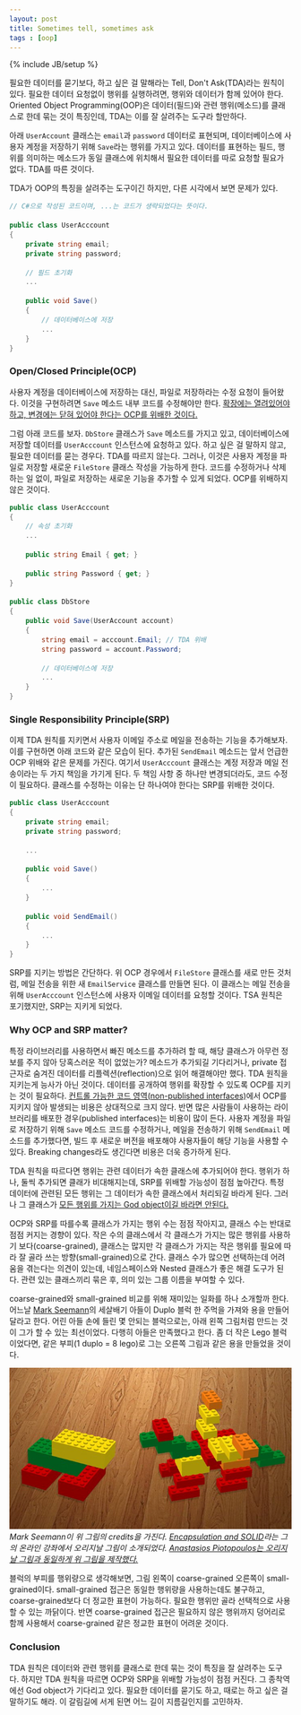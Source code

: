 ```yaml
---
layout: post
title: Sometimes tell, sometimes ask
tags : [oop]
---
```

{% include JB/setup %}

필요한 데이터를 묻기보다, 하고 싶은 걸 말해라는 Tell, Don't Ask(TDA)라는 원칙이 있다. 필요한 데이터 요청없이 행위를 실행하려면, 행위와 데이터가 함께 있어야 한다. Oriented Object Programming(OOP)은 데이터(필드)와 관련 행위(메소드)를 클래스로 한데 묶는 것이 특징인데, TDA는 이를 잘 살려주는 도구라 할만하다.

아래 `UserAccount` 클래스는 `email`과 `password` 데이터로 표현되며, 데이터베이스에 사용자 계정을 저장하기 위해 `Save`라는 행위를 가지고 있다. 데이터를 표현하는 필드, 행위를 의미하는 메소드가 동일 클래스에 위치해서 필요한 데이터를 따로 요청할 필요가 없다. TDA를 따른 것이다.

TDA가 OOP의 특징을 살려주는 도구이긴 하지만, 다른 시각에서 보면 문제가 있다.

<!-- break -->

```c#
// C#으로 작성된 코드이며, ...는 코드가 생략되었다는 뜻이다.

public class UserAcccount
{
    private string email;
    private string password;

    // 필드 초기화
    ...

    public void Save()
    {
        // 데이터베이스에 저장
        ...
    }
}
```

### Open/Closed Principle(OCP)

사용자 계정을 데이터베이스에 저장하는 대신, 파일로 저장하라는 수정 요청이 들어왔다. 이것을 구현하려면 `Save` 메소드 내부 코드를 수정해야만 한다. [확장에는 열려있어야 하고, 변경에는 닫혀 있어야 한다는 OCP를 위배한 것이다.](http://blog.ploeh.dk/2012/01/03/SOLIDisAppend-only/)

그럼 아래 코드를 보자. `DbStore` 클래스가 `Save` 메소드를 가지고 있고, 데이터베이스에 저장할 데이터를 `UserAcccount` 인스턴스에 요청하고 있다. 하고 싶은 걸 말하지 않고, 필요한 데이터를 묻는 경우다. TDA를 따르지 않는다. 그러나, 이것은 사용자 계정을 파일로 저장할 새로운 `FileStore` 클래스 작성을 가능하게 한다. 코드를 수정하거나 삭제하는 일 없이, 파일로 저장하는 새로운 기능을 추가할 수 있게 되었다. OCP를 위배하지 않은 것이다.

```c#
public class UserAcccount
{
    // 속성 초기화
    ...

    public string Email { get; }

    public string Password { get; }
}

public class DbStore
{
    public void Save(UserAccount account)
    {
        string email = acccount.Email; // TDA 위배
        string password = account.Password;

        // 데이터베이스에 저장
        ...
    }
}
```

### Single Responsibility Principle(SRP)

이제 TDA 원칙를 지키면서 사용자 이메일 주소로 메일을 전송하는 기능을 추가해보자. 이를 구현하면 아래 코드와 같은 모습이 된다. 추가된 `SendEmail` 메소드는 앞서 언급한 OCP 위배와 같은 문제를 가진다. 여기서 `UserAcccount` 클래스는 계정 저장과 메일 전송이라는 두 가지 책임을 가기게 된다. 두 책임 사항 중 하나만 변경되더라도, 코드 수정이 필요하다. 클래스를 수정하는 이유는 단 하나여야 한다는 SRP를 위배한 것이다.

```c#
public class UserAcccount
{
    private string email;
    private string password;

    ...

    public void Save()
    {
        ...
    }

    public void SendEmail()
    {
        ...
    }
}
```

SRP를 지키는 방법은 간단하다. 위 OCP 경우에서 `FileStore` 클래스를 새로 만든 것처럼, 메일 전송을 위한 새 `EmailService` 클래스를 만들면 된다. 이 클래스는 메일 전송을 위해 `UserAcccount` 인스턴스에 사용자 이메일 데이터를 요청할 것이다. TSA 원칙은 포기했지만, SRP는 지키게 되었다.

### Why OCP and SRP matter?

특정 라이브러리를 사용하면서 빠진 메소드를 추가하려 할 때, 해당 클래스가 아무런 정보를 주지 않아 당혹스러운 적이 없었는가? 메소드가 추가되길 기다리거나, private 접근자로 숨겨진 데이터를 리플렉션(reflection)으로 읽어 해결해야만 했다. TDA 원칙을 지키는게 능사가 아닌 것이다. 데이터를 공개하여 행위를 확장할 수 있도록 OCP를 지키는 것이 필요하다. [컨트롤 가능한 코드 영역(non-published interfaces)](https://martinfowler.com/bliki/PublishedInterface.html)에서 OCP를 지키지 않아 발생되는 비용은 상대적으로 크지 않다. 반면 많은 사람들이 사용하는 라이브러리를 배포한 경우(published interfaces)는 비용이 많이 든다. 사용자 계정을 파일로 저장하기 위해 `Save` 메소드 코드를 수정하거나, 메일을 전송하기 위해 `SendEmail` 메소드를 추가했다면, 빌드 후 새로운 버전을 배포해야 사용자들이 해당 기능을 사용할 수 있다. Breaking changes라도 생긴다면 비용은 더욱 증가하게 된다.

TDA 원칙을 따르다면 행위는 관련 데이터가 속한 클래스에 추가되어야 한다. 행위가 하나, 둘씩 추가되면 클래가 비대해지는데, SRP를 위배할 가능성이 점점 높아간다. 특정 데이터에 관련된 모든 행위는 그 데이터가 속한 클래스에서 처리되길 바라게 된다. 그러나 그 클래스가 [모든 행위를 가지는 God object이길 바라면 안된다.](https://en.wikipedia.org/wiki/God_object)

OCP와 SRP를 따를수록 클래스가 가지는 행위 수는 점점 작아지고, 클래스 수는 반대로 점점 커지는 경향이 있다. 작은 수의 클래스에서 각 클래스가 가지는 많은 행위를 사용하기 보다(coarse-grained), 클래스는 많지만 각 클래스가 가지는 작은 행위를 필요에 따라 잘 골라 쓰는 방향(small-grained)으로 간다. 클래스 수가 많으면 선택하는데 어려움을 겪는다는 의견이 있는데, 네임스페이스와 Nested 클래스가 좋은 해결 도구가 된다. 관련 있는 클래스끼리 묶은 후, 의미 있는 그룹 이름을 부여할 수 있다.

coarse-grained와 small-grained 비교를 위해 재미있는 일화를 하나 소개할까 한다. 어느날 [Mark Seemann](http://blog.ploeh.dk/)의 세살배기 아들이 Duplo 블럭 한 주먹을 가져와 용을 만들어 달라고 한다. 어린 아들 손에 들린 몇 안되는 블럭으로는, 아래 왼쪽 그림처럼 만드는 것이 그가 할 수 있는 최선이었다. 다행히 아들은 만족했다고 한다. 좀 더 작은 Lego 블럭이었다면, 같은 부피(1 duplo = 8 lego)로 그는 오른쪽 그림과 같은 용을 만들었을 것이다.

![duplo-lego-dragon](../images/duplo-lego-dragon.jpg)
_Mark Seemann이 위 그림의 credits을 가진다. [Encapsulation and SOLID]((https://app.pluralsight.com/library/courses/encapsulation-solid/table-of-contents))라는 그의 온라인 강좌에서 오리지날 그림이 소개되었다. [Anastasios Piotopoulos는 오리지날 그림과 동일하게 위 그림을 제작했다.](https://www.linkedin.com/pulse/how-unit-bias-can-prevent-us-from-designing-better-piotopoulos)_

블럭의 부피를 행위량으로 생각해보면, 그림 왼쪽이 coarse-grained 오른쪽이 small-grained이다. small-grained 접근은 동일한 행위량을 사용하는데도 불구하고, coarse-grained보다 더 정교한 표현이 가능하다. 필요한 행위만 골라 선택적으로 사용할 수 있는 까닭이다. 반면 coarse-grained 접근은 필요하지 않은 행위까지 덩어리로 함께 사용해서 coarse-grained 같은 정교한 표현이 어려운 것이다.

### Conclusion

TDA 원칙은 데이터와 관련 행위를 클래스로 한데 묶는 것이 특징을 잘 살려주는 도구다. 하지만 TDA 원칙을 따르면 OCP와 SRP을 위배할 가능성이 점점 커진다. 그 종착역에선 God object가 기다리고 있다. 필요한 데이터를 묻기도 하고, 때로는 하고 싶은 걸 말하기도 해라. 이 갈림길에 서게 된면 어느 길이 지름길인지를 고민하자.